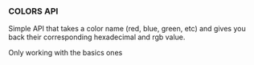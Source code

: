 ### COLORS API
Simple API that takes a color name (red, blue, green, etc) and gives you back their corresponding hexadecimal and rgb value.

Only working with the basics ones